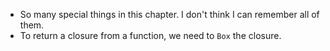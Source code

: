 - So many special things in this chapter. I don't think I can remember all of
  them.
- To return a closure from a function, we need to `Box` the closure.
